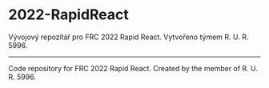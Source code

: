 # 2022-RapidReact

Vývojový repozitář pro FRC 2022 Rapid React. Vytvořeno týmem R. U. R. 5996.

---

Code repository for FRC 2022 Rapid React. Created by the member of R. U. R. 5996.
